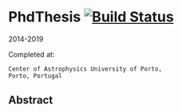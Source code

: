 # PhdThesis [![Build Status](https://travis-ci.com/jason-neal/PhdThesis.svg?token=ErnhBjnFTBLChdpgGvQ1&branch=master)](https://travis-ci.com/jason-neal/PhdThesis)
2014-2019

Completed at:

    Center of Astrophysics University of Porto,
    Porto, Portugal

## Abstract
